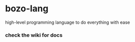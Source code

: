 # bozo-lang
high-level programming language to do everything with ease

### check the wiki for docs
